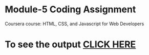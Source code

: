
# Module-5 Coding Assignment

Coursera course: HTML, CSS, and Javascript for Web Developers

# To see the output [CLICK HERE](https://krishna55555-cpu.github.io/HTML-CSS-and-JavaScript-for-Web-Developers/Assignments/module-5/index.html)
